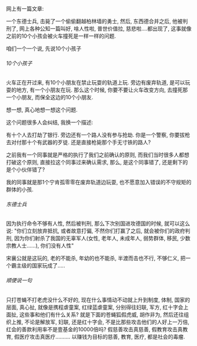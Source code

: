网上有一篇文章: 

一个东德士兵, 击毙了一个偷偷翻越柏林墙的勇士, 然后, 东西德合并之后, 他被判刑了, 网上各种公知一篇叫好, 啥人性啦, 普世价值拉, 慈悲啦....都出现了, 这事就像之前的10个小孩会被火车撞死是一样一样的问题.



咱们一个一个说, 先说10个小孩子

###### 10个小孩子

火车正在开过来, 有10个小朋友在禁止玩耍的轨道上玩.  旁边有废弃轨道, 是可以玩耍的地方, 有一个小朋友在玩.  那么这个时候, 你要不要让火车改变方向, 去撞死那一个小朋友, 而保全这边的10个小朋友.

想一想, 真心地想一想这个问题.













这个问题很多人会纠结, 我换一个描述:

有十个人去打劫了银行. 旁边还有一个路人没有参与抢劫. 你是一个警察, 你要拔枪去对付那十个有武器的歹徒. 还是直接枪毙那个手无寸铁的路人?

之前我有一个同事就是严格的执行了我们之前确认的原则, 而我们当时很多人都想打破这个原则, 直接拉这个同事过来确认需求, 那么, 是这个同事错了, 还是剩下的是个小伙伴错了?

我的同事就是那1个宁肯孤零零在废弃轨道边玩耍, 也不愿意加入错误的不守规矩的群体的小孩.







###### 东德士兵

因为执行命令不够有人性, 然后被判刑, 那么下次别国进攻德国的时候, 就可以这么说: "你们立刻放弃抵抗, 或者故意打偏, 不然你们打赢了之后, 就会被你们的政府判刑, 因为你们射杀了我国的无辜军人(女性, 老年人, 未成年人, 弱势群体, 移民, 少数宗教人士......), 你们没有人性"

宋襄公就是这玩的, 老的不能杀, 年幼的也不能杀, 半渡而击也不行, 不够仁义, 把一个霸主级的国家玩成了.....



###### 顺便说一句

只打苍蝇不打老虎没什么不好的, 现在什么事情动不动就上升到制度, 体制, 国家的层面, 真心扯, 就像是携程虐童案, 红绿蓝虐童案, 分别得往妇联, 军方, 红十字会上面扯, 这些事和他们有什么关系? 就是下面的苍蝇狐假虎威, 胡作非为, 然后还往组织上推, 不论是解放军, 妇联, 还是红十字会, 不是比那些攻击他们的人好上一万倍, 红会的善款利用率不是壹基金的10000倍吗? 假慈善攻击真慈善, 假教育攻击真教育, 假医疗攻击真医疗…….... 以赚钱为目标的慈善, 教育, 医疗, 都是社会的毒瘤.